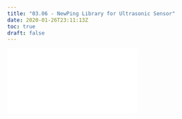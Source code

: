 ```yaml
---
title: "03.06 - NewPing Library for Ultrasonic Sensor"
date: 2020-01-26T23:11:13Z
toc: true
draft: false
---
```


![Link to included file content](../../../../arduino/newping-library-ultrasonic-sensor.md)
